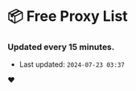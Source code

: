 # :package: Free Proxy List
### Updated every 15 minutes.

- Last updated: `2024-07-23 03:37`

:heart:
